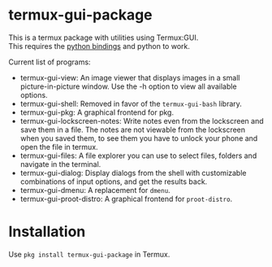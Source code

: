 # termux-gui-package

This is a termux package with utilities using Termux:GUI.  
This requires the [python bindings](https://github.com/tareksander/termux-gui-python-bindings) and python to work.  
  

Current list of programs:
- termux-gui-view: An image viewer that displays images in a small picture-in-picture window. Use the -h option to view all available options.
- termux-gui-shell: Removed in favor of the `termux-gui-bash` library.
- termux-gui-pkg: A graphical frontend for pkg.
- termux-gui-lockscreen-notes: Write notes even from the lockscreen and save them in a file. The notes are not viewable from the lockscreen when you saved them, to see them you have to unlock your phone and open the file in termux.
- termux-gui-files: A file explorer you can use to select files, folders and navigate in the terminal.
- termux-gui-dialog: Display dialogs from the shell with customizable combinations of input options, and get the results back.
- termux-gui-dmenu: A replacement for `dmenu`.
- termux-gui-proot-distro: A graphical frontend for `proot-distro`.

# Installation

Use `pkg install termux-gui-package` in Termux.


